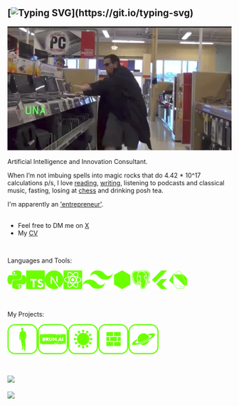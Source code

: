 ## [![Typing SVG](https://readme-typing-svg.demolab.com/?lines=Hello,+I'm+Cal!)](https://git.io/typing-svg)

<img align="centre" alt="GIF" src="./assets/hackerwebp.webp" width="600px"/>

<!-- hackergif.gif is lower quality !-->

<!-- https://media0.giphy.com/media/v1.Y2lkPTc5MGI3NjExb3Jld3Jib2NyZjVuOWo3bWo4aWVrNHY4MTUxMzQxb2lmZmw4cWZieiZlcD12MV9pbnRlcm5hbF9naWZfYnlfaWQmY3Q9Zw/KmHueA88mFABT9GkkR/giphy.gif
!-->

<br>

Artificial Intelligence and Innovation Consultant.

When I’m not imbuing spells into magic rocks that do 4.42 * 10^17 calculations p/s, I love [reading](https://www.goodreads.com/user/show/83229413-callum-woodford), [writing](https://calwoodford.com/books), listening to podcasts and classical music, fasting, losing at [chess](https://www.chess.com/member/gloriouscal) and drinking posh tea.

I'm apparently an ['entrepreneur'](https://www.thestar.co.uk/news/striking-image-by-young-sheffield-entrepreneur-is-award-winner-227956).
<br>
<br>

- Feel free to DM me on [X](https://x.com/calwoodford)
- My [CV](https://calwoodford.com/)

<br>

Languages and Tools:

<a href="https://python.org" target="_blank"><img align="left" alt="Python" height ="42px" src="https://github.com/calwoodford/calwoodford/blob/main/assets/green_icons/python_green.png"></a>
<a href="https://typescriptlang.org/" target="_blank"><img align="left" alt="Typescript" height ="42px" src="https://github.com/calwoodford/calwoodford/blob/main/assets/green_icons/typescript_green.png?raw=true"></a>
<a href="https://nextjs.org/" target="_blank"><img align="left" alt="Next.js" height ="42px" src="https://github.com/calwoodford/calwoodford/blob/main/assets/green_icons/nextjs_green.png?raw=true"></a>
<a href="https://reactjs.org/" target="_blank"> <img align="left" alt="React" height ="42px" src="https://github.com/calwoodford/calwoodford/blob/main/assets/green_icons/react_green.png?raw=true"></a>
<a href="https://tailwindcss.com/" target="_blank"> <img align="left" alt="Tailwind" height ="42px" src="https://github.com/calwoodford/calwoodford/blob/main/assets/green_icons/tailwind_logo_green.svg"></a>
<a href="https://nodejs.org" target="_blank"><img align="left" alt="Node.js" height ="42px" src="https://github.com/calwoodford/calwoodford/blob/main/assets/green_icons/node_green.png?raw=true"></a>
<a href="https://www.postgresql.org/" target="_blank"> <img src="https://github.com/calwoodford/calwoodford/blob/main/assets/green_icons/postgresql_green.svg?raw=true" align="left" alt="PostgreSQL" height='42px'/> </a>
<a href="https://dart.dev" target="_blank"> <img src="https://github.com/calwoodford/calwoodford/blob/main/assets/green_icons/dart_green.png?raw=true" alt="dart" height='42px'/> </a>
<a href="https://flutter.dev/" target="_blank"> <img src="https://github.com/calwoodford/calwoodford/blob/main/assets/green_icons/flutter_green.png?raw=true" align="left" alt="Flutter" height='42px'/> </a>


<br>

My Projects:

<a href="https://calwoodford.com" target="_blank"> <img alt="calwoodford.com" src="https://github.com/calwoodford/calwoodford/blob/main/assets/green_icons/personalwebsite_green.svg?raw=true" height="68" align="left"> </a>
<a href="https://brum-ai-test.netlify.app/" target="_blank"> <img alt="https://brum-ai-test.netlify.app/" src="https://github.com/calwoodford/calwoodford/blob/main/assets/green_icons/brumai_logo_green.svg?raw=true" height="68" align="left"> </a>
<a href="https://longcovidbase.com" target="_blank"> <img alt="longcovidbase.com" src="https://github.com/calwoodford/calwoodford/blob/main/assets/green_icons/lcb_applogo_green.svg?raw=true" height="68" align="left"> </a>
<a href="https://brickblock.site" target="_blank"> <img alt="brickblock" src="https://github.com/calwoodford/calwoodford/blob/main/assets/green_icons/brickblock_applogo_green.svg?raw=true" height="68" align="left"> </a>
<a href="https://nasaapodgenerator.netlify.app/" target="_blank"> <img alt="nasaapodgenerator" src="https://github.com/calwoodford/calwoodford/blob/main/assets/green_icons/nasaapod_framed_green.png?raw=true" height="68" align="left"> </a>

<br><br>
<br><br>
<br><br>

![](https://komarev.com/ghpvc/?username=calwoodford&color=green)
<br><br>
<img src="https://www.codewars.com/users/calwoodford/badges/micro">
